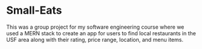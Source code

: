 # Small-Eats
This was a group project for my software engineering course where we used a MERN stack to create an app for users to find local restaurants in the USF area along with their rating, price range, location, and menu items.
